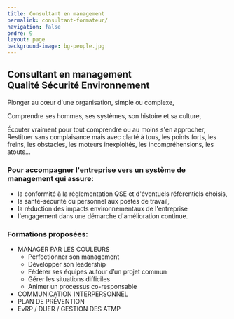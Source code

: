 ```yaml
---
title: Consultant en management
permalink: consultant-formateur/
navigation: false
ordre: 9
layout: page
background-image: bg-people.jpg
---
```


## Consultant en management <br> Qualité Sécurité Environnement

Plonger au cœur d'une organisation, simple ou complexe,

Comprendre ses hommes, ses systèmes, son histoire et sa culture,

Écouter vraiment pour tout comprendre ou au moins s'en approcher,
​
Restituer sans complaisance mais avec clarté à tous, les points forts, les freins, les obstacles, les moteurs inexploités, les incompréhensions, les atouts...

### Pour accompagner l'entreprise vers un système de management qui assure:

 * la conformité à la réglementation QSE et d'éventuels référentiels choisis,
 * la santé-sécurité du personnel aux postes de travail,
 * la réduction des impacts environnementaux de l'entreprise
 * l'engagement dans une démarche d'amélioration continue.

### Formations proposées:

* MANAGER PAR LES COULEURS  
  - Perfectionner son management  
  - Développer son leadership  
  - Fédérer ses équipes autour d’un projet commun  
  - Gérer les situations difficiles  
  - Animer un processus co-responsable  
* COMMUNICATION INTERPERSONNEL
* PLAN DE PRÉVENTION
* EvRP / DUER / GESTION DES ATMP